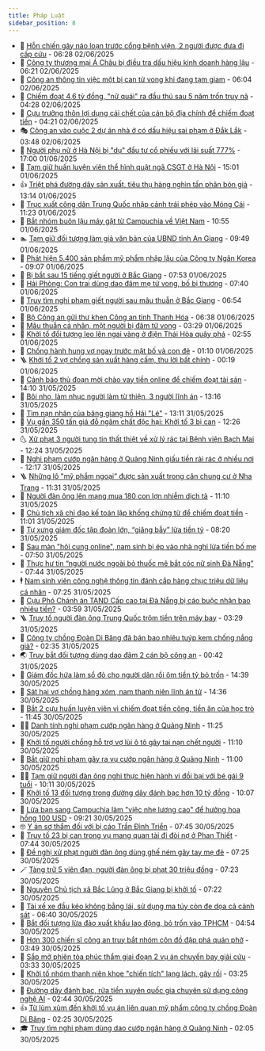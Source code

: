 ```yaml
---
title: Pháp Luật
sidebar_position: 8
---
```


<!-- dantri-phap-luat:START -->
- 🌊 [Hỗn chiến gây náo loạn trước cổng bệnh viện, 2 người được đưa đi cấp cứu](https://dantri.com.vn/phap-luat/hon-chien-gay-nao-loan-truoc-cong-benh-vien-2-nguoi-duoc-dua-di-cap-cuu-20250602131107190.htm) - 06:28 02/06/2025
- 🐲 [Công ty thương mại Á Châu bị điều tra dấu hiệu kinh doanh hàng lậu](https://dantri.com.vn/phap-luat/cong-ty-thuong-mai-a-chau-bi-dieu-tra-dau-hieu-kinh-doanh-hang-lau-20250602131831440.htm) - 06:21 02/06/2025
- 🌁 [Công an thông tin việc một bị can tử vong khi đang tạm giam](https://dantri.com.vn/phap-luat/cong-an-thong-tin-viec-mot-bi-can-tu-vong-khi-dang-tam-giam-20250531111132640.htm) - 06:04 02/06/2025
- 🎃 [Chiếm đoạt 4,6 tỷ đồng, &quot;nữ quái&quot; ra đầu thú sau 5 năm trốn truy nã](https://dantri.com.vn/phap-luat/chiem-doat-46-ty-dong-nu-quai-ra-dau-thu-sau-5-nam-tron-truy-na-20250602112014115.htm) - 04:28 02/06/2025
- 🦅 [Cựu trưởng thôn lợi dụng cái chết của cán bộ địa chính để chiếm đoạt tiền](https://dantri.com.vn/phap-luat/cuu-truong-thon-loi-dung-cai-chet-cua-can-bo-dia-chinh-de-chiem-doat-tien-20250602111230740.htm) - 04:21 02/06/2025
- 🎭 [Công an vào cuộc 2 dự án nhà ở có dấu hiệu sai phạm ở Đắk Lắk](https://dantri.com.vn/phap-luat/cong-an-vao-cuoc-2-du-an-nha-o-co-dau-hieu-sai-pham-o-dak-lak-20250602101411478.htm) - 03:48 02/06/2025
- 🤗 [Người phụ nữ ở Hà Nội bị &quot;dụ&quot; đầu tư cổ phiếu với lãi suất 777%](https://dantri.com.vn/phap-luat/nguoi-phu-nu-o-ha-noi-bi-du-dau-tu-co-phieu-voi-lai-suat-777-20250601225023604.htm) - 17:00 01/06/2025
- 🚀 [Tạm giữ huấn luyện viên thể hình quật ngã CSGT ở Hà Nội](https://dantri.com.vn/phap-luat/tam-giu-huan-luyen-vien-the-hinh-quat-nga-csgt-o-ha-noi-20250601215645594.htm) - 15:01 01/06/2025
- 👍 [Triệt phá đường dây sản xuất, tiêu thụ hàng nghìn tấn phân bón giả](https://dantri.com.vn/phap-luat/triet-pha-duong-day-san-xuat-tieu-thu-hang-nghin-tan-phan-bon-gia-20250601195029344.htm) - 13:14 01/06/2025
- 🧐 [Trục xuất công dân Trung Quốc nhập cảnh trái phép vào Móng Cái](https://dantri.com.vn/phap-luat/truc-xuat-cong-dan-trung-quoc-nhap-canh-trai-phep-vao-mong-cai-20250601181907334.htm) - 11:23 01/06/2025
- 🫶 [Bắt nhóm buôn lậu máy gặt từ Campuchia về Việt Nam](https://dantri.com.vn/phap-luat/bat-nhom-buon-lau-may-gat-tu-campuchia-ve-viet-nam-20250601170729012.htm) - 10:55 01/06/2025
- 🏊 [Tạm giữ đối tượng làm giả văn bản của UBND tỉnh An Giang](https://dantri.com.vn/phap-luat/tam-giu-doi-tuong-lam-gia-van-ban-cua-ubnd-tinh-an-giang-20250601162935706.htm) - 09:49 01/06/2025
- 🌋 [Phát hiện 5.400 sản phẩm mỹ phẩm nhập lậu của Công ty Ngân Korea](https://dantri.com.vn/phap-luat/phat-hien-5400-san-pham-my-pham-nhap-lau-cua-cong-ty-ngan-korea-20250601160240685.htm) - 09:07 01/06/2025
- 👹 [Bị bắt sau 15 tiếng giết người ở Bắc Giang](https://dantri.com.vn/phap-luat/bi-bat-sau-15-tieng-giet-nguoi-o-bac-giang-20250601145006576.htm) - 07:53 01/06/2025
- 🫣 [Hải Phòng: Con trai dùng dao đâm mẹ tử vong, bố bị thương](https://dantri.com.vn/phap-luat/hai-phong-con-trai-dung-dao-dam-me-tu-vong-bo-bi-thuong-20250601143902159.htm) - 07:40 01/06/2025
- 🎃 [Truy tìm nghi phạm giết người sau mâu thuẫn ở Bắc Giang](https://dantri.com.vn/phap-luat/truy-tim-nghi-pham-giet-nguoi-sau-mau-thuan-o-bac-giang-20250601135126549.htm) - 06:54 01/06/2025
- 🌝 [Bộ Công an gửi thư khen Công an tỉnh Thanh Hóa](https://dantri.com.vn/phap-luat/bo-cong-an-gui-thu-khen-cong-an-tinh-thanh-hoa-20250601132124833.htm) - 06:38 01/06/2025
- 🚀 [Mâu thuẫn cá nhân, một người bị đâm tử vong](https://dantri.com.vn/phap-luat/mau-thuan-ca-nhan-mot-nguoi-bi-dam-tu-vong-20250601101139486.htm) - 03:29 01/06/2025
- 🥷 [Khởi tố đối tượng leo lên ngai vàng ở điện Thái Hòa quậy phá](https://dantri.com.vn/phap-luat/khoi-to-doi-tuong-leo-len-ngai-vang-o-dien-thai-hoa-quay-pha-20250601094427075.htm) - 02:55 01/06/2025
- 👺 [Chồng hành hung vợ ngay trước mặt bố và con đẻ](https://dantri.com.vn/phap-luat/chong-hanh-hung-vo-ngay-truoc-mat-bo-va-con-de-20250601080518440.htm) - 01:10 01/06/2025
- 🪜 [Khởi tố 2 vợ chồng sản xuất hàng cấm, thu lời bất chính](https://dantri.com.vn/phap-luat/khoi-to-2-vo-chong-san-xuat-hang-cam-thu-loi-bat-chinh-20250601071027404.htm) - 00:19 01/06/2025
- 🦄 [Cảnh báo thủ đoạn mời chào vay tiền online để chiếm đoạt tài sản](https://dantri.com.vn/phap-luat/canh-bao-thu-doan-moi-chao-vay-tien-online-de-chiem-doat-tai-san-20250531205759589.htm) - 14:10 31/05/2025
- 🦍 [Bôi nhọ, làm nhục người làm từ thiện, 3 người lĩnh án](https://dantri.com.vn/phap-luat/boi-nho-lam-nhuc-nguoi-lam-tu-thien-3-nguoi-linh-an-20250531194719938.htm) - 13:16 31/05/2025
- 🌁 [Tìm nạn nhân của băng giang hồ Hải &quot;Lé&quot;](https://dantri.com.vn/phap-luat/tim-nan-nhan-cua-bang-giang-ho-hai-le-20250531194807386.htm) - 13:11 31/05/2025
- 💯 [Vụ gần 350 tấn giá đỗ ngâm chất độc hại: Khởi tố 3 bị can](https://dantri.com.vn/phap-luat/vu-gan-350-tan-gia-do-ngam-chat-doc-hai-khoi-to-3-bi-can-20250531192119083.htm) - 12:26 31/05/2025
- 🌜 [Xử phạt 3 người tung tin thất thiệt về xử lý rác tại Bệnh viện Bạch Mai](https://dantri.com.vn/phap-luat/xu-phat-3-nguoi-tung-tin-that-thiet-ve-xu-ly-rac-tai-benh-vien-bach-mai-20250531192044924.htm) - 12:24 31/05/2025
- 👹 [Nghi phạm cướp ngân hàng ở Quảng Ninh giấu tiền rải rác ở nhiều nơi](https://dantri.com.vn/phap-luat/nghi-pham-cuop-ngan-hang-o-quang-ninh-giau-tien-rai-rac-o-nhieu-noi-20250531184320617.htm) - 12:17 31/05/2025
- 🪜 [Những lô &quot;mỹ phẩm ngoại” được sản xuất trong căn chung cư ở Nha Trang](https://dantri.com.vn/phap-luat/nhung-lo-my-pham-ngoai-duoc-san-xuat-trong-can-chung-cu-o-nha-trang-20250531181804274.htm) - 11:31 31/05/2025
- 🦩 [Người đàn ông lên mạng mua 180 con lợn nhiễm dịch tả](https://dantri.com.vn/phap-luat/nguoi-dan-ong-len-mang-mua-180-con-lon-nhiem-dich-ta-20250531153441875.htm) - 11:10 31/05/2025
- 💂 [Chủ tịch xã chỉ đạo kế toán lập khống chứng từ để chiếm đoạt tiền](https://dantri.com.vn/phap-luat/chu-tich-xa-chi-dao-ke-toan-lap-khong-chung-tu-de-chiem-doat-tien-20250531164122440.htm) - 11:01 31/05/2025
- 💃 [Tự xưng giám đốc tập đoàn lớn, “giăng bẫy” lừa tiền tỷ](https://dantri.com.vn/phap-luat/tu-xung-giam-doc-tap-doan-lon-giang-bay-lua-tien-ty-20250531144830252.htm) - 08:20 31/05/2025
- 🧐 [Sau màn &quot;hỏi cung online&quot;, nam sinh bị ép vào nhà nghỉ lừa tiền bố mẹ](https://dantri.com.vn/phap-luat/sau-man-hoi-cung-online-nam-sinh-bi-ep-vao-nha-nghi-lua-tien-bo-me-20250531143916481.htm) - 07:50 31/05/2025
- 🤗 [Thực hư tin “người nước ngoài bỏ thuốc mê bắt cóc nữ sinh Đà Nẵng”](https://dantri.com.vn/phap-luat/thuc-hu-tin-nguoi-nuoc-ngoai-bo-thuoc-me-bat-coc-nu-sinh-da-nang-20250531141557694.htm) - 07:44 31/05/2025
- 🕴 [Nam sinh viên công nghệ thông tin đánh cắp hàng chục triệu dữ liệu cá nhân](https://dantri.com.vn/phap-luat/nam-sinh-vien-cong-nghe-thong-tin-danh-cap-hang-chuc-trieu-du-lieu-ca-nhan-20250531141412058.htm) - 07:25 31/05/2025
- 🐎 [Cựu Phó Chánh án TAND Cấp cao tại Đà Nẵng bị cáo buộc nhận bao nhiêu tiền?](https://dantri.com.vn/phap-luat/cuu-pho-chanh-an-tand-cap-cao-tai-da-nang-bi-cao-buoc-nhan-bao-nhieu-tien-20250531105235713.htm) - 03:59 31/05/2025
- 🪜 [Truy tố người đàn ông Trung Quốc trộm tiền trên máy bay](https://dantri.com.vn/phap-luat/truy-to-nguoi-dan-ong-trung-quoc-trom-tien-tren-may-bay-20250531092215771.htm) - 03:29 31/05/2025
- 🤭 [Công ty chồng Đoàn Di Băng đã bán bao nhiêu tuýp kem chống nắng giả?](https://dantri.com.vn/phap-luat/cong-ty-chong-doan-di-bang-da-ban-bao-nhieu-tuyp-kem-chong-nang-gia-20250531093109192.htm) - 02:35 31/05/2025
- 🌏 [Truy bắt đối tượng dùng dao đâm 2 cán bộ công an](https://dantri.com.vn/phap-luat/truy-bat-doi-tuong-dung-dao-dam-2-can-bo-cong-an-20250531063828605.htm) - 00:42 31/05/2025
- 🎃 [Giám đốc hứa làm sổ đỏ cho người dân rồi ôm tiền tỷ bỏ trốn](https://dantri.com.vn/phap-luat/giam-doc-hua-lam-so-do-cho-nguoi-dan-roi-om-tien-ty-bo-tron-20250530190643849.htm) - 14:39 30/05/2025
- 🗽 [Sát hại vợ chồng hàng xóm, nam thanh niên lĩnh án tử](https://dantri.com.vn/phap-luat/sat-hai-vo-chong-hang-xom-nam-thanh-nien-linh-an-tu-20250530213014333.htm) - 14:36 30/05/2025
- 🌁 [Bắt 2 cựu huấn luyện viên vì chiếm đoạt tiền công, tiền ăn của học trò](https://dantri.com.vn/phap-luat/bat-2-cuu-huan-luyen-vien-vi-chiem-doat-tien-cong-tien-an-cua-hoc-tro-20250530183112827.htm) - 11:45 30/05/2025
- 🧑‍💻 [Danh tính nghi phạm cướp ngân hàng ở Quảng Ninh](https://dantri.com.vn/phap-luat/danh-tinh-nghi-pham-cuop-ngan-hang-o-quang-ninh-20250530182104597.htm) - 11:25 30/05/2025
- 🌮 [Khởi tố người chồng hỗ trợ vợ lùi ô tô gây tai nạn chết người](https://dantri.com.vn/phap-luat/khoi-to-nguoi-chong-ho-tro-vo-lui-o-to-gay-tai-nan-chet-nguoi-20250530175159168.htm) - 11:10 30/05/2025
- 🤗 [Bắt giữ nghi phạm gây ra vụ cướp ngân hàng ở Quảng Ninh](https://dantri.com.vn/phap-luat/bat-giu-nghi-pham-gay-ra-vu-cuop-ngan-hang-o-quang-ninh-20250530180031614.htm) - 11:00 30/05/2025
- 👨‍🏫 [Tạm giữ người đàn ông nghi thực hiện hành vi đồi bại với bé gái 9 tuổi](https://dantri.com.vn/phap-luat/tam-giu-nguoi-dan-ong-nghi-thuc-hien-hanh-vi-doi-bai-voi-be-gai-9-tuoi-20250530165351032.htm) - 10:11 30/05/2025
- 🎉 [Khởi tố 13 đối tượng trong đường dây đánh bạc hơn 10 tỷ đồng](https://dantri.com.vn/phap-luat/khoi-to-13-doi-tuong-trong-duong-day-danh-bac-hon-10-ty-dong-20250530165416407.htm) - 10:07 30/05/2025
- 🤗 [Lừa bạn sang Campuchia làm &quot;việc nhẹ lương cao&quot; để hưởng hoa hồng 100 USD](https://dantri.com.vn/phap-luat/lua-ban-sang-campuchia-lam-viec-nhe-luong-cao-de-huong-hoa-hong-100-usd-20250530160722640.htm) - 09:21 30/05/2025
- 🤓 [Y án sơ thẩm đối với bị cáo Trần Đình Triển](https://dantri.com.vn/phap-luat/y-an-so-tham-doi-voi-bi-cao-tran-dinh-trien-20250530144533222.htm) - 07:45 30/05/2025
- 👹 [Truy tố 23 bị can trong vụ mang quan tài đi đòi nợ ở Phan Thiết](https://dantri.com.vn/phap-luat/truy-to-23-bi-can-trong-vu-mang-quan-tai-di-doi-no-o-phan-thiet-20250530135838596.htm) - 07:44 30/05/2025
- 🐘 [Đề nghị xử phạt người đàn ông dùng ghế ném gãy tay mẹ đẻ](https://dantri.com.vn/phap-luat/de-nghi-xu-phat-nguoi-dan-ong-dung-ghe-nem-gay-tay-me-de-20250530133623593.htm) - 07:25 30/05/2025
- 🪄 [Tàng trữ 5 viên đạn, người đàn ông bị phạt 30 triệu đồng](https://dantri.com.vn/phap-luat/tang-tru-5-vien-dan-nguoi-dan-ong-bi-phat-30-trieu-dong-20250530134836599.htm) - 07:23 30/05/2025
- 💄 [Nguyên Chủ tịch xã Bắc Lũng ở Bắc Giang bị khởi tố](https://dantri.com.vn/phap-luat/nguyen-chu-tich-xa-bac-lung-o-bac-giang-bi-khoi-to-20250530135743831.htm) - 07:22 30/05/2025
- 🐎 [Tài xế xe đầu kéo không bằng lái, sử dụng ma túy còn đe dọa cả cảnh sát](https://dantri.com.vn/phap-luat/tai-xe-xe-dau-keo-khong-bang-lai-su-dung-ma-tuy-con-de-doa-ca-canh-sat-20250530131256231.htm) - 06:40 30/05/2025
- 💯 [Bắt đối tượng lừa đảo xuất khẩu lao động, bỏ trốn vào TPHCM](https://dantri.com.vn/phap-luat/bat-doi-tuong-lua-dao-xuat-khau-lao-dong-bo-tron-vao-tphcm-20250530114807176.htm) - 04:54 30/05/2025
- 💯 [Hơn 300 chiến sĩ công an truy bắt nhóm côn đồ đập phá quán phở](https://dantri.com.vn/phap-luat/hon-300-chien-si-cong-an-truy-bat-nhom-con-do-dap-pha-quan-pho-20250530100602343.htm) - 03:49 30/05/2025
- 🌈 [Sắp mở phiên tòa phúc thẩm giai đoạn 2 vụ án chuyến bay giải cứu](https://dantri.com.vn/phap-luat/sap-mo-phien-toa-phuc-tham-giai-doan-2-vu-an-chuyen-bay-giai-cuu-20250530102654150.htm) - 03:33 30/05/2025
- 🧠 [Khởi tố nhóm thanh niên khoe &quot;chiến tích&quot; lạng lách, gây rối](https://dantri.com.vn/phap-luat/khoi-to-nhom-thanh-nien-khoe-chien-tich-lang-lach-gay-roi-20250530101139591.htm) - 03:25 30/05/2025
- 🌈 [Đường dây đánh bạc, rửa tiền xuyên quốc gia chuyên sử dụng công nghệ AI](https://dantri.com.vn/phap-luat/duong-day-danh-bac-rua-tien-xuyen-quoc-gia-chuyen-su-dung-cong-nghe-ai-20250530093820473.htm) - 02:44 30/05/2025
- 👍 [Từ lùm xùm đến khởi tố vụ án liên quan mỹ phẩm công ty chồng Đoàn Di Băng](https://dantri.com.vn/phap-luat/tu-lum-xum-den-khoi-to-vu-an-lien-quan-my-pham-cong-ty-chong-doan-di-bang-20250529231343940.htm) - 02:25 30/05/2025
- 🎓 [Truy tìm nghi phạm dùng dao cướp ngân hàng ở Quảng Ninh](https://dantri.com.vn/phap-luat/truy-tim-nghi-pham-dung-dao-cuop-ngan-hang-o-quang-ninh-20250530085410084.htm) - 02:05 30/05/2025<!-- dantri-phap-luat:END -->
